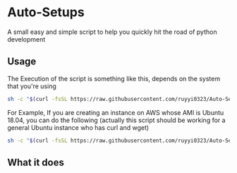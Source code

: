 # Auto-Setups
A small easy and simple script to help you quickly hit the road of python development

## Usage
The Execution of the script is something like this, depends on the system that you're using
```bash
sh -c "$(curl -fsSL https://raw.githubusercontent.com/ruyyi0323/Auto-Setups/master/ubuntu_1804_ec2_setup.sh)"
```

For Example, If you are creating an instance on AWS whose AMI is Ubuntu 18.04, you can do the following (actually this script should be working for a general Ubuntu instance who has curl and wget)
```bash
sh -c "$(curl -fsSL https://raw.githubusercontent.com/ruyyi0323/Auto-Setups/master/ubuntu_1804_ec2_setup.sh)"
```

## What it does
